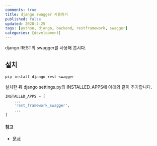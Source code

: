 ```yaml
---
comments: true
title: django swagger 사용하기
published: false
updated: 2020-2-25
tags: [python, django, backend, restframework, swagger]
categories: [development]
---
```


django REST의 swagger를 사용해 봅시다.



## 설치

```bash
pip install django-rest-swagger
```

설치한 뒤 django settings.py의 INSTALLED_APPS에 아래와 같이 추가합니다.

```python
INSTALLED_APPS = [
    ...
    'rest_framework_swagger',
    ...
]
```









#### 참고

- [문서](https://django-rest-swagger.readthedocs.io/en/latest/)